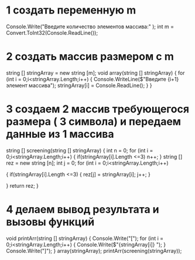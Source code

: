 # 1 создать переменную m

Console.Write("Введите количество элементов массива:" );
int m = Convert.ToInt32(Console.ReadLine());


# 2 создать массив размером с m

string [] stringArray = new string [m];
void array(string [] stringArray)
{
  for (int i = 0;i<stringArray.Length;i++)
  {
     Console.WriteLine($"Введите {i+1} элемент массива");
     stringArray[i] = Console.ReadLine();
  }
}


# 3 создаем 2 массив требующегося размера ( 3 символа) и передаем данные из 1 массива

string [] screening(string [] stringArray)
 {
  int n = 0;
  for (int i = 0;i<stringArray.Length;i++)
  {
    if(stringArray[i].Length <=3)
    n++;
  }
  string [] rez = new string [n];
  int j = 0;
  for (int i = 0;i<stringArray.Length;i++)
  
  {
    if(stringArray[i].Length <=3)
    {
        rez[j] = stringArray[i];
        j++;
    }
      
  }
  return rez;
 }


 
# 4 делаем вывод результата и вызовы функций

void printArr(string [] stringArray)
{
    Console.Write("[");
    for (int i = 0;i<stringArray.Length;i++)
    {
    Console.Write($"{stringArray[i]} ");
    }
    Console.Write("]");
}
array(stringArray);
printArr(screening(stringArray));
